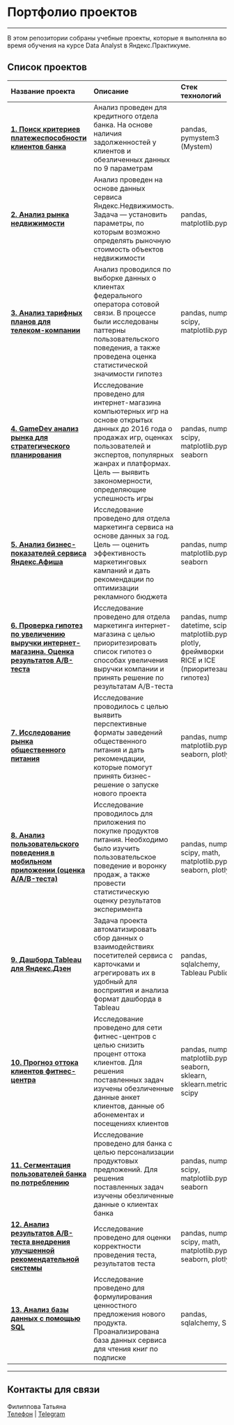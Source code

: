 # Портфолио проектов
____
В этом репозитории собраны учебные проекты, которые я выполняла во время обучения на курсе Data Analyst в Яндекс.Практикуме.  

## Список проектов
| Название проекта | Описание | Стек технологий | Статус |  
|:---------------- |:---------|:----------------|:-------------|
| **[1. Поиск критериев платежеспособности клиентов банка](https://github.com/Tatyana-Filippova/portfolio_filippova/tree/main/1.%20%D0%9F%D0%BE%D0%B8%D1%81%D0%BA%20%D0%BA%D1%80%D0%B8%D1%82%D0%B5%D1%80%D0%B8%D0%B5%D0%B2%20%D0%BF%D0%BB%D0%B0%D1%82%D0%B5%D0%B6%D0%B5%D1%81%D0%BF%D0%BE%D1%81%D0%BE%D0%B1%D0%BD%D0%BE%D1%81%D1%82%D0%B8%20%D0%BA%D0%BB%D0%B8%D0%B5%D0%BD%D1%82%D0%BE%D0%B2%20%D0%B1%D0%B0%D0%BD%D0%BA%D0%B0)** | Анализ проведен для кредитного отдела банка. На основе наличия задолженностей у клиентов и обезличенных данных по 9 параметрам | pandas, pymystem3 (Mystem)| Завершен |
| **[2. Анализ рынка недвижимости](https://github.com/Tatyana-Filippova/portfolio_filippova/tree/main/2.%20%D0%90%D0%BD%D0%B0%D0%BB%D0%B8%D0%B7%20%D1%80%D1%8B%D0%BD%D0%BA%D0%B0%20%D0%BD%D0%B5%D0%B4%D0%B2%D0%B8%D0%B6%D0%B8%D0%BC%D0%BE%D1%81%D1%82%D0%B8)** | Анализ проведен на основе данных сервиса Яндекс.Недвижимость. Задача — установить параметры, по которым возможно определять рыночную стоимость объектов недвижимости  | pandas, matplotlib.pyplot | Завершен |
| **[3. Анализ тарифных планов для телеком-компании](https://github.com/Tatyana-Filippova/portfolio_filippova/tree/main/3.%20%D0%90%D0%BD%D0%B0%D0%BB%D0%B8%D0%B7%20%D1%82%D0%B0%D1%80%D0%B8%D1%84%D0%BD%D1%8B%D1%85%20%D0%BF%D0%BB%D0%B0%D0%BD%D0%BE%D0%B2%20%D0%B4%D0%BB%D1%8F%20%D1%82%D0%B5%D0%BB%D0%B5%D0%BA%D0%BE%D0%BC%20%D0%BA%D0%BE%D0%BC%D0%BF%D0%B0%D0%BD%D0%B8%D0%B8)** | Анализ проводился по выборке данных о клиентах федерального оператора сотовой связи. В процессе были исследованы паттерны пользовательского поведения, а также проведена оценка статистической значимости гипотез | pandas, numpy, scipy, matplotlib.pyplot | Завершен |
| **[4. GameDev анализ рынка для стратегического планирования](https://github.com/Tatyana-Filippova/portfolio_filippova/tree/main/4.%20GameDev%20%D0%B0%D0%BD%D0%B0%D0%BB%D0%B8%D0%B7%20%D1%80%D1%8B%D0%BD%D0%BA%D0%B0%20%D0%B4%D0%BB%D1%8F%20%D1%81%D1%82%D1%80%D0%B0%D1%82%D0%B5%D0%B3%D0%B8%D1%87%D0%B5%D1%81%D0%BA%D0%BE%D0%B3%D0%BE%20%D0%BF%D0%BB%D0%B0%D0%BD%D0%B8%D1%80%D0%BE%D0%B2%D0%B0%D0%BD%D0%B8%D1%8F)** | Исследование проведено для интернет-магазина компьютерных игр на основе открытых данных до 2016 года о продажах игр, оценках пользователей и экспертов, популярных жанрах и платформах. Цель — выявить закономерности, определяющие успешность игры | pandas, numpy, scipy, matplotlib.pyplot, seaborn | Завершен |
| **[5. Анализ бизнес-показателей сервиса Яндекс.Афиша](https://github.com/Tatyana-Filippova/portfolio_filippova/tree/main/5.%20%D0%90%D0%BD%D0%B0%D0%BB%D0%B8%D0%B7%20%D0%B1%D0%B8%D0%B7%D0%BD%D0%B5%D1%81-%D0%BF%D0%BE%D0%BA%D0%B0%D0%B7%D0%B0%D1%82%D0%B5%D0%BB%D0%B5%D0%B9%20%D1%81%D0%B5%D1%80%D0%B2%D0%B8%D1%81%D0%B0%20%D0%AF%D0%BD%D0%B4%D0%B5%D0%BA%D1%81.%D0%90%D1%84%D0%B8%D1%88%D0%B0)** | Исследование проведено для отдела маркетинга сервиса на основе данных за год. Цель — оценить эффективность маркетинговых кампаний и дать рекомендации по оптимизации рекламного бюджета | pandas, numpy, matplotlib.pyplot, seaborn | Завершен |
| **[6. Проверка гипотез по увеличению выручки интернет-магазина. Оценка результатов A/B-теста](https://github.com/Tatyana-Filippova/portfolio_filippova/tree/main/6.%20%D0%9F%D1%80%D0%BE%D0%B2%D0%B5%D1%80%D0%BA%D0%B0%20%D0%B3%D0%B8%D0%BF%D0%BE%D1%82%D0%B5%D0%B7%20%D0%BF%D0%BE%20%D1%83%D0%B2%D0%B5%D0%BB%D0%B8%D1%87%D0%B5%D0%BD%D0%B8%D1%8E%20%D0%B2%D1%8B%D1%80%D1%83%D1%87%D0%BA%D0%B8%20%D0%B8%D0%BD%D1%82%D0%B5%D1%80%D0%BD%D0%B5%D1%82-%D0%BC%D0%B0%D0%B3%D0%B0%D0%B7%D0%B8%D0%BD%D0%B0.%20%D0%9E%D1%86%D0%B5%D0%BD%D0%BA%D0%B0%20%D1%80%D0%B5%D0%B7%D1%83%D0%BB%D1%8C%D1%82%D0%B0%D1%82%D0%BE%D0%B2%20AB%20%D1%82%D0%B5%D1%81%D1%82%D0%B0)** | Исследование проведено для отдела маркетинга интернет-магазина с целью приоритезировать список гипотез о способах увеличения выручки компании и принять решение по результатам А/В-теста | pandas, numpy, datetime, scipy, matplotlib.pyplot, plotly, фреймворки RICE и ICE (приоритезация гипотез) | Завершен |
| **[7. Исследование рынка общественного питания](https://github.com/Tatyana-Filippova/portfolio_filippova/tree/main/7.%20%D0%98%D1%81%D1%81%D0%BB%D0%B5%D0%B4%D0%BE%D0%B2%D0%B0%D0%BD%D0%B8%D0%B5%20%D1%80%D1%8B%D0%BD%D0%BA%D0%B0%20%D0%BE%D0%B1%D1%89%D0%B5%D1%81%D1%82%D0%B2%D0%B5%D0%BD%D0%BD%D0%BE%D0%B3%D0%BE%20%D0%BF%D0%B8%D1%82%D0%B0%D0%BD%D0%B8%D1%8F)** | Исследование проводилось с целью выявить перспективные форматы заведений общественного питания и дать рекомендации, которые помогут принять бизнес-решение о запуске нового проекта | pandas, numpy, matplotlib.pyplot, seaborn, plotly | Завершен |
| **[8. Анализ пользовательского поведения в мобильном приложении (оценка A/A/B-теста)](https://github.com/Tatyana-Filippova/portfolio_filippova/tree/main/8.%20%D0%90%D0%BD%D0%B0%D0%BB%D0%B8%D0%B7%20%D0%BF%D0%BE%D0%BB%D1%8C%D0%B7%D0%BE%D0%B2%D0%B0%D1%82%D0%B5%D0%BB%D1%8C%D1%81%D0%BA%D0%BE%D0%B3%D0%BE%20%D0%BF%D0%BE%D0%B2%D0%B5%D0%B4%D0%B5%D0%BD%D0%B8%D1%8F%20%D0%B2%20%D0%BC%D0%BE%D0%B1%D0%B8%D0%BB%D1%8C%D0%BD%D0%BE%D0%BC%20%D0%BF%D1%80%D0%B8%D0%BB%D0%BE%D0%B6%D0%B5%D0%BD%D0%B8%D0%B8%20(%D0%BE%D1%86%D0%B5%D0%BD%D0%BA%D0%B0%20AAB-%D1%82%D0%B5%D1%81%D1%82%D0%B0))** | Исследование проводилось для приложения по покупке продуктов питания. Необходимо было изучить пользовательское поведение и воронку продаж, а также провести статистическую оценку результатов эксперимента | pandas, numpy, scipy, math, matplotlib.pyplot, seaborn, plotly | Завершен |
| **[9. Дашборд Tableau для Яндекс.Дзен](https://github.com/Tatyana-Filippova/portfolio_filippova/tree/main/9.%20%D0%94%D0%B0%D1%88%D0%B1%D0%BE%D1%80%D0%B4%20Tableau%20%D0%B4%D0%BB%D1%8F%20%D0%AF%D0%BD%D0%B4%D0%B5%D0%BA%D1%81.%D0%94%D0%B7%D0%B5%D0%BD)** | Задача проекта автоматизировать сбор данных о взаимодействиях посетителей сервиса с карточками и агрегировать их в удобный для восприятия и анализа формат дашборда в Tableau | pandas, sqlalchemy, Tableau Public | Завершен |
| **[10. Прогноз оттока клиентов фитнес-центра](https://github.com/Tatyana-Filippova/portfolio_filippova/tree/main/10.%20%D0%9F%D1%80%D0%BE%D0%B3%D0%BD%D0%BE%D0%B7%20%D0%BE%D1%82%D1%82%D0%BE%D0%BA%D0%B0%20%D0%BA%D0%BB%D0%B8%D0%B5%D0%BD%D1%82%D0%BE%D0%B2%20%D1%84%D0%B8%D1%82%D0%BD%D0%B5%D1%81-%D1%86%D0%B5%D0%BD%D1%82%D1%80%D0%B0)** | Исследование проведено для сети фитнес-центров с целью снизить процент оттока клиентов. Для решения поставленных задач изучены обезличенные данные анкет клиентов, данные об абонементах и посещениях клиентов | pandas, numpy, matplotlib.pyplot, seaborn, sklearn, sklearn.metrics, scipy | Завершен |
| **[11. Сегментация пользователей банка по потреблению](https://github.com/Tatyana-Filippova/portfolio_filippova/tree/main/11.%20%D0%A1%D0%B5%D0%B3%D0%BC%D0%B5%D0%BD%D1%82%D0%B0%D1%86%D0%B8%D1%8F%20%D0%BF%D0%BE%D0%BB%D1%8C%D0%B7%D0%BE%D0%B2%D0%B0%D1%82%D0%B5%D0%BB%D0%B5%D0%B9%20%D0%B1%D0%B0%D0%BD%D0%BA%D0%B0%20%D0%BF%D0%BE%20%D0%BF%D0%BE%D1%82%D1%80%D0%B5%D0%B1%D0%BB%D0%B5%D0%BD%D0%B8%D1%8E)** | Исследование проведено для банка с целью персонализации продуктовых предложений. Для решения поставленных задач изучены обезличенные данные о клиентах банка | pandas, numpy, scipy, matplotlib.pyplot, seaborn | Завершен |
| **[12. Анализ результатов А/В-теста внедрения улучшенной рекомендательной системы](https://github.com/Tatyana-Filippova/portfolio_filippova/tree/main/12.%20%D0%90%D0%BD%D0%B0%D0%BB%D0%B8%D0%B7%20%D1%80%D0%B5%D0%B7%D1%83%D0%BB%D1%8C%D1%82%D0%B0%D1%82%D0%BE%D0%B2%20%D0%90%D0%92-%D1%82%D0%B5%D1%81%D1%82%D0%B0%20%D0%B2%D0%BD%D0%B5%D0%B4%D1%80%D0%B5%D0%BD%D0%B8%D1%8F%20%D1%83%D0%BB%D1%83%D1%87%D1%88%D0%B5%D0%BD%D0%BD%D0%BE%D0%B9%20%D1%80%D0%B5%D0%BA%D0%BE%D0%BC%D0%B5%D0%BD%D0%B4%D0%B0%D1%82%D0%B5%D0%BB%D1%8C%D0%BD%D0%BE%D0%B9%20%D1%81%D0%B8%D1%81%D1%82%D0%B5%D0%BC%D1%8B)** | Исследование проведено для оценки корректности проведения теста, результатов теста | pandas, numpy, scipy, math, matplotlib.pyplot, seaborn, plotly | Завершен |
| **[13. Анализ базы данных с помощью SQL](https://github.com/Tatyana-Filippova/portfolio_filippova/tree/main/13.%20%D0%90%D0%BD%D0%B0%D0%BB%D0%B8%D0%B7%20%D0%B1%D0%B0%D0%B7%D1%8B%20%D0%B4%D0%B0%D0%BD%D0%BD%D1%8B%D1%85%20%D1%81%20%D0%BF%D0%BE%D0%BC%D0%BE%D1%89%D1%8C%D1%8E%20SQL)** | Исследование проведено для формулирования ценностного предложения нового продукта. Проанализирована база данных сервиса для чтения книг по подписке | pandas, sqlalchemy, SQL | Завершен |
___
## Контакты для связи
Филиппова Татьяна   
[Телефон](+79643763751) |
[Telegram](https://t.me/tanyfilippova)
